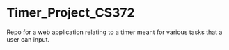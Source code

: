 # Timer_Project_CS372
Repo for a web application relating to a timer meant for various tasks that a user can input.
